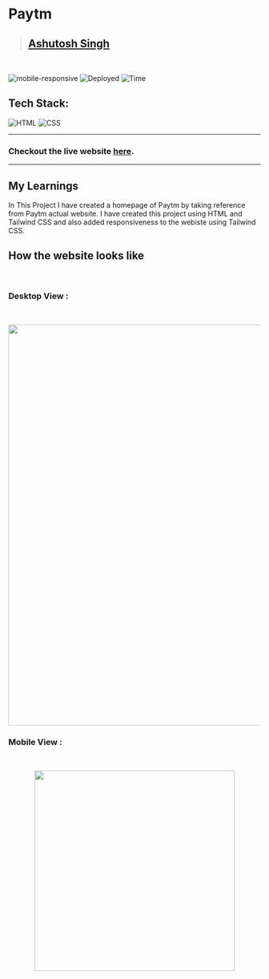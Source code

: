 # Paytm

> ## [Ashutosh Singh]()

<br/>

![mobile-responsive](https://img.shields.io/badge/Mobile%20Responsive-Yes-green)
![Deployed](https://img.shields.io/badge/Deployed-Yes-green)
![Time](https://img.shields.io/badge/Time%20Taken-2.5hrs-green)

## Tech Stack:

![HTML](https://img.shields.io/badge/html-3670A0?style=for-the-badge&logo=html5&logoColor=white)
![CSS](https://img.shields.io/badge/CSS-%234ea94b.svg?style=for-the-badge&logo=css3&logoColor=white)

---

### Checkout the live website [here](http://paytm-clone-teal.vercel.app/).

---

## My Learnings

In This Project I have created a homepage of Paytm by taking reference from Paytm actual website.
I have created this project using HTML and Tailwind CSS and
also added responsiveness to the webiste using Tailwind CSS.

## How the website looks like

<br>

### Desktop View :

<br>
<p align="center">
<img src="./assets/laptop.gif"  width=800px>
</p>

### Mobile View :

<br>
<p align="center">
<img src="./assets/mobile.gif" width=400px>
</p>
